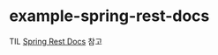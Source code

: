 # example-spring-rest-docs

TIL [Spring Rest Docs](https://github.com/raycon/til/blob/master/framework/spring-rest-docs.md) 참고
